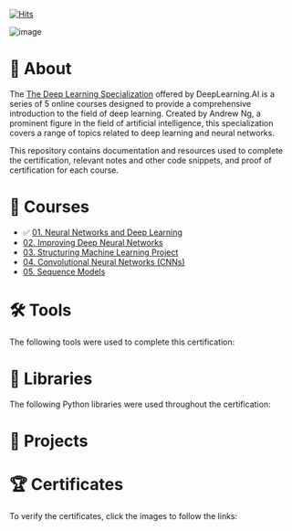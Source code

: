 [![Hits](https://hits.seeyoufarm.com/api/count/incr/badge.svg?url=https%3A%2F%2Fgithub.com%2Fmauritsvzb%2FDeepLearning.AI-Deep-Learning-Specialization%2Fblob%2Fmain%2FREADME.md&count_bg=%2379C83D&title_bg=%23555555&icon=&icon_color=%23E7E7E7&title=Repo+views&edge_flat=false)](https://hits.seeyoufarm.com)

![image](https://github.com/mauritsvzb/DeepLearning.AI-Deep-Learning-Specialization/assets/13508894/f18e7941-67dc-42ed-97d3-bc36f33736f3)

# 📄 About
The [The Deep Learning Specialization]([https://www.coursera.org/professional-certificates/ibm-data-science](https://www.coursera.org/specializations/deep-learning)) offered by DeepLearning.AI is a series of 5 online courses designed to provide a comprehensive introduction to the field of deep learning. Created by Andrew Ng, a prominent figure in the field of artificial intelligence, this specialization covers a range of topics related to deep learning and neural networks.

This repository contains documentation and resources used to complete the certification, relevant notes and other code snippets, and proof of certification for each course.

# 📑 Courses
* ✅ [01. Neural Networks and Deep Learning](https://github.com/mauritsvzb/DeepLearning.AI-Deep-Learning-Specialization/tree/main/01.%20Neural%20Networks%20and%20Deep%20Learning)
* [02. Improving Deep Neural Networks](https://github.com/mauritsvzb/DeepLearning.AI-Deep-Learning-Specialization/tree/main/02.%20Improving%20Deep%20Neural%20Networks)
* [03. Structuring Machine Learning Project](https://github.com/mauritsvzb/DeepLearning.AI-Deep-Learning-Specialization/tree/main/03.%20Structuring%20Machine%20Learning%20Project)
* [04. Convolutional Neural Networks (CNNs)](https://github.com/mauritsvzb/DeepLearning.AI-Deep-Learning-Specialization/tree/main/04.%20Convolutional%20Neural%20Networks%20(CNNs))
* [05. Sequence Models]()




# 🛠️ Tools
The following tools were used to complete this certification:

# 📖 Libraries
The following Python libraries were used throughout the certification:

# 📂 Projects

# 🏆 Certificates
To verify the certificates, click the images to follow the links:


